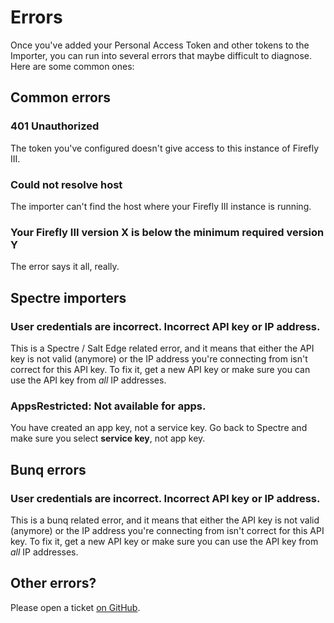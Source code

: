 # Errors

Once you've added your Personal Access Token and other tokens to the Importer, you can run into several errors that maybe difficult to diagnose. Here are some common ones:

## Common errors

### 401 Unauthorized

The token you've configured doesn't give access to this instance of Firefly III.

### Could not resolve host

The importer can't find the host where your Firefly III instance is running.

### Your Firefly III version X is below the minimum required version Y

The error says it all, really.

## Spectre importers

### User credentials are incorrect. Incorrect API key or IP address.

This is a Spectre / Salt Edge related error, and it means that either the API key is not valid (anymore) or the IP address you're connecting from isn't correct for this API key. To fix it, get a new API key or make sure you can use the API key from *all* IP addresses.

###  AppsRestricted: Not available for apps.

You have created an app key, not a service key. Go back to Spectre and make sure you select **service key**, not app key.

## Bunq errors

### User credentials are incorrect. Incorrect API key or IP address.

This is a bunq related error, and it means that either the API key is not valid (anymore) or the IP address you're connecting from isn't correct for this API key. To fix it, get a new API key or make sure you can use the API key from *all* IP addresses.

## Other errors?

Please open a ticket [on GitHub](https://github.com/firefly-iii/firefly-iii/).
